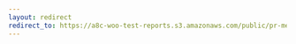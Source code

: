 ```yaml
---
layout: redirect
redirect_to: https://a8c-woo-test-reports.s3.amazonaws.com/public/pr-merge/45737/e2e/index.html
---
```

